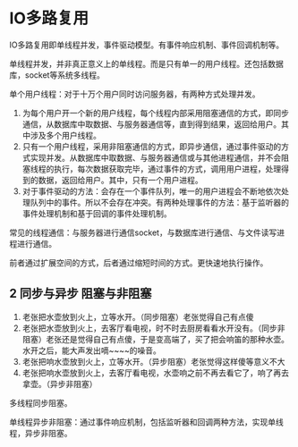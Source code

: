 # IO多路复用

IO多路复用即单线程并发，事件驱动模型。有事件响应机制、事件回调机制等。

单线程并发，并非真正意义上的单线程。而是只有单一的用户线程。还包括数据库，socket等系统多线程。


单个用户线程：对于十万个用户同时访问服务器，有两种方式处理并发。

1. 为每个用户开一个新的用户线程，每个线程内部采用阻塞通信的方式，即同步通信，从数据库中取数据、与服务器通信等，直到得到结果，返回给用户。其中涉及多个用户线程。
2. 只有一个用户线程，采用非阻塞通信的方式，即异步通信，通过事件驱动的方式实现并发。从数据库中取数据、与服务器通信或与其他进程通信，并不会阻塞线程的执行，每次数据获取完毕，通过事件的方式，调用用户进程，处理得到的数据，返回给用户。其中，只有一个用户进程。
3. 对于事件驱动的方法：会存在一个事件队列，唯一的用户进程会不断地依次处理队列中的事件。所以不会存在冲突。有两种处理事件的方法：基于监听器的事件处理机制和基于回调的事件处理机制。


常见的线程通信：与服务器进行通信socket，与数据库进行通信、与文件读写进程进行通信。


前者通过扩展空间的方式，后者通过缩短时间的方式。更快速地执行操作。

## 2 同步与异步 阻塞与非阻塞
1. 老张把水壶放到火上，立等水开。（同步阻塞）老张觉得自己有点傻
2. 老张把水壶放到火上，去客厅看电视，时不时去厨房看看水开没有。（同步非阻塞）老张还是觉得自己有点傻，于是变高端了，买了把会响笛的那种水壶。水开之后，能大声发出嘀~~~~的噪音。
3. 老张把响水壶放到火上，立等水开。（异步阻塞）老张觉得这样傻等意义不大
4. 老张把响水壶放到火上，去客厅看电视，水壶响之前不再去看它了，响了再去拿壶。（异步非阻塞）




多线程同步阻塞。

单线程异步非阻塞：通过事件响应机制，包括监听器和回调两种方法，实现单线程，异步非阻塞。

